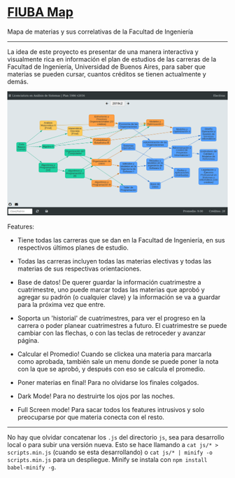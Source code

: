 # [FIUBA Map](https://fdelmazo.github.io/FIUBA-Map/)

Mapa de materias y sus correlativas de la Facultad de Ingeniería

---

La idea de este proyecto es presentar de una manera interactiva y visualmente rica en información el plan de estudios de las carreras de la Facultad de Ingeniería, Universidad de Buenos Aires, para saber que materias se pueden cursar, cuantos créditos se tienen actualmente y demás.

<a href='https://imgur.com/QkXbwFc'><img src='fmap.png'></a>

Features:

* Tiene todas las carreras que se dan en la Facultad de Ingeniería, en sus respectivos últimos planes de estudio.

* Todas las carreras incluyen todas las materias electivas y todas las materias de sus respectivas orientaciones.

* Base de datos! De querer guardar la información cuatrimestre a cuatrimestre, uno puede marcar todas las materias que aprobó y agregar su padrón (o cualquier clave) y la información se va a guardar para la próxima vez que entre.

* Soporta un 'historial' de cuatrimestres, para ver el progreso en la carrera o poder planear cuatrimestres a futuro. El cuatrimestre se puede cambiar con las flechas, o con las teclas de retroceder y avanzar página.

* Calcular el Promedio! Cuando se clickea una materia para marcarla como aprobada, también sale un menu donde se puede poner la nota con la que se aprobó, y después con eso se calcula el promedio.

* Poner materias en final! Para no olvidarse los finales colgados.

* Dark Mode! Para no destruirte los ojos por las noches.

* Full Screen mode! Para sacar todos los features intrusivos y solo preocuparse por que materia conecta con el resto.
---
 
No hay que olvidar concatenar los `.js` del directorio `js`, sea para desarrollo local o para subir una versión nueva. Esto se hace llamando a `cat js/* > scripts.min.js` (cuando se esta desarrollando) o `cat js/* | minify -o scripts.min.js` para un despliegue. Minify se instala con `npm install babel-minify -g`.
